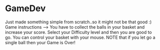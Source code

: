 # GameDev
Just made something simple from scratch..so it might not be that good :)
Game instructions --> You have to collect the balls in your basket and increase your score.
                      Select your Difficulty level and then you are good to go.
                      You can control your basket with your mouse. NOTE that if you let go a single ball then your Game is Over!
